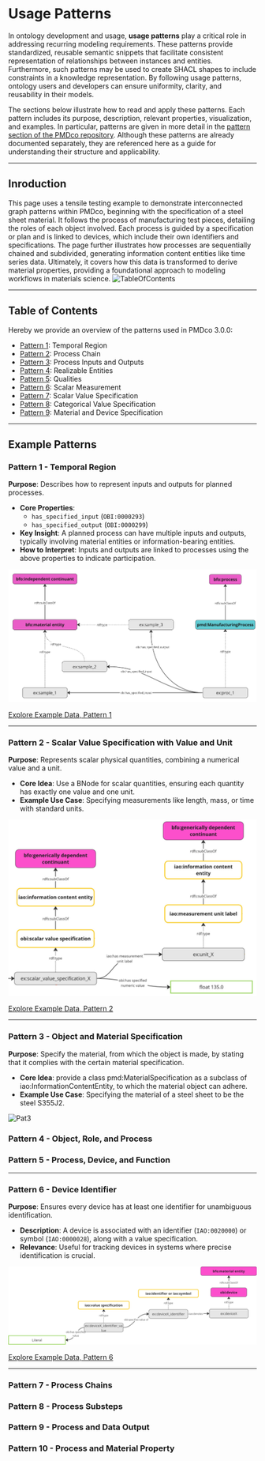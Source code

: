 # Usage Patterns

In ontology development and usage, **usage patterns** play a critical role in addressing recurring modeling requirements. These patterns provide standardized, reusable semantic snippets that facilitate consistent representation of relationships between instances and entities. Furthermore, such patterns may be used to create SHACL shapes to include constraints in a knowledge representation. By following usage patterns, ontology users and developers can ensure uniformity, clarity, and reusability in their models.

The sections below illustrate how to read and apply these patterns. Each pattern includes its purpose, description, relevant properties, visualization, and examples. In particular, patterns are given in more detail in the [pattern section of the PMDco repository](https://github.com/materialdigital/core-ontology/tree/develop-3.0.0/patterns). Although these patterns are already documented separately, they are referenced here as a guide for understanding their structure and applicability.

---

## Inroduction
This page uses a tensile testing example to demonstrate interconnected graph patterns within PMDco, beginning with the specification of a steel sheet material. It follows the process of manufacturing test pieces, detailing the roles of each object involved. Each process is guided by a specification or plan and is linked to devices, which include their own identifiers and specifications. The page further illustrates how processes are sequentially chained and subdivided, generating information content entities like time series data. Ultimately, it covers how this data is transformed to derive material properties, providing a foundational approach to modeling workflows in materials science.
![TableOfContents](https://github.com/user-attachments/assets/3510fa58-9774-4d04-a466-6a6bf7f2ddcd)

---

## Table of Contents
Hereby we provide an overview of the patterns used in PMDco 3.0.0:
- [Pattern 1](#Pattern-1---Temporal-Region): Temporal Region
- [Pattern 2](#Pattern-2---Process-Chain): Process Chain
- [Pattern 3](#Pattern-3---Process-Inputs-and-Outputs): Process Inputs and Outputs
- [Pattern 4](#Pattern-4---Realizable-Entities): Realizable Entities
- [Pattern 5](#Pattern-5---Qualities): Qualities
- [Pattern 6](#Pattern-6---Scalar-Measurement): Scalar Measurement
- [Pattern 7](#Pattern-7---Scalar-Value-Specification): Scalar Value Specification
- [Pattern 8](#Pattern-8---Categorical-Value-Specification): Categorical Value Specification
- [Pattern 9](#Pattern-9---Material-and-Device-Specification): Material and Device Specification

---

## Example Patterns

### Pattern 1 - Temporal Region
**Purpose**: Describes how to represent inputs and outputs for planned processes.

- **Core Properties**: 
  - `has_specified_input` (`OBI:0000293`)
  - `has_specified_output` (`OBI:0000299`)
- **Key Insight**: A planned process can have multiple inputs and outputs, typically involving material entities or information-bearing entities.
- **How to Interpret**: Inputs and outputs are linked to processes using the above properties to indicate participation.

![Visualization of Pattern 1](https://github.com/materialdigital/core-ontology/blob/develop-3.0.0/patterns/pattern1.png?raw=true)

[Explore Example Data, Pattern 1](https://github.com/materialdigital/core-ontology/blob/develop-3.0.0/shapes/shape1-data.ttl)

---

### Pattern 2 - Scalar Value Specification with Value and Unit
**Purpose**: Represents scalar physical quantities, combining a numerical value and a unit.

- **Core Idea**: Use a BNode for scalar quantities, ensuring each quantity has exactly one value and one unit.
- **Example Use Case**: Specifying measurements like length, mass, or time with standard units.

![Visualization of Pattern 2](https://raw.githubusercontent.com/materialdigital/core-ontology/develop-3.0.0/patterns/pattern2.png)

[Explore Example Data, Pattern 2](https://github.com/materialdigital/core-ontology/blob/develop-3.0.0/shapes/shape2-data1.ttl)

---

### Pattern 3 - Object and Material Specification
**Purpose**: Specify the material, from which the object is made, by stating that it complies with the certain material specification.

- **Core Idea**: provide a class pmd:MaterialSpecification as a subclass of iao:InformationContentEntity, to which the material object can adhere.
- **Example Use Case**: Specifying the material of a steel sheet to be the steel S355J2.
  
![Pat3](https://github.com/user-attachments/assets/a57ee61c-ea53-4dcb-abc3-40ce4eb00ab5)


### Pattern 4 - Object, Role, and Process
### Pattern 5 - Process, Device, and Function

---

### Pattern 6 - Device Identifier
**Purpose**: Ensures every device has at least one identifier for unambiguous identification.

- **Description**: A device is associated with an identifier (`IAO:0020000`) or symbol (`IAO:0000028`), along with a value specification.
- **Relevance**: Useful for tracking devices in systems where precise identification is crucial.

![Visualization of Pattern 6](https://raw.githubusercontent.com/materialdigital/core-ontology/develop-3.0.0/patterns/pattern6.png)

[Explore Example Data, Pattern 6](https://github.com/materialdigital/core-ontology/blob/develop-3.0.0/shapes/shape6-data.ttl)

---

### Pattern 7 - Process Chains
### Pattern 8 - Process Substeps
### Pattern 9 - Process and Data Output
### Pattern 10 - Process and Material Property
